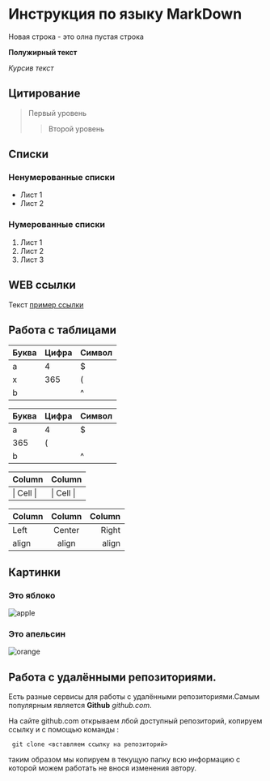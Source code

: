 # Инструкция по языку MarkDown

Новая строка - это олна пустая строка

**Полужирный текст**

*Курсив текст*

## Цитирование
> Первый уровень
>> Второй уровень

## Списки
### Ненумерованные списки
* Лист 1
* Лист 2
### Нумерованные списки
1. Лист 1
2. Лист 2
3. Лист 3

## WEB ссылки
Текст [пример ссылки](http.example.com "Всплывающая подсказка")

## Работа с таблицами

Буква | Цифра | Символ
------ | ------|----------
a      | 4     | $
x      | 365    | (
b      |       | ^  

Буква|Цифра|Символ
---|---|---
a|4|$
 |365|(
b| |^  

Column | Column
------ | ------
\| Cell \|| \| Cell \|  


Column | Column | Column
:----- | :----: | -----:
Left   | Center | Right
align  | align  | align

## Картинки

### Это яблоко

![apple](apple.jpg)

### Это апельсин

![orange](orange.png)

## Работа с удалёнными репозиториями.

Есть разные сервисы для работы с удалёнными репозиториями.Самым популярным является **Github** *github.com*.

На сайте github.com открываем лбой доступный репозиторий, копируем ссылку и с помощью команды :

     git clone <вставляем ссылку на репозиторий>

таким образом мы копируем в текущую папку всю информацию с которой можем работать не внося изменения автору.